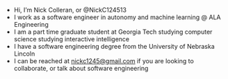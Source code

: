 * Hi, I’m Nick Colleran, or @NickC124513
* I work as a software engineer in autonomy and machine learning @ ALA Engineering
* I am a part time graduate student at Georgia Tech studying computer science studying interactive intelligence
* I have a software engineering degree from the University of Nebraska Lincoln
* I can be reached at nickc1245@gmail.com if you are looking to collaborate, or talk about software engineering

